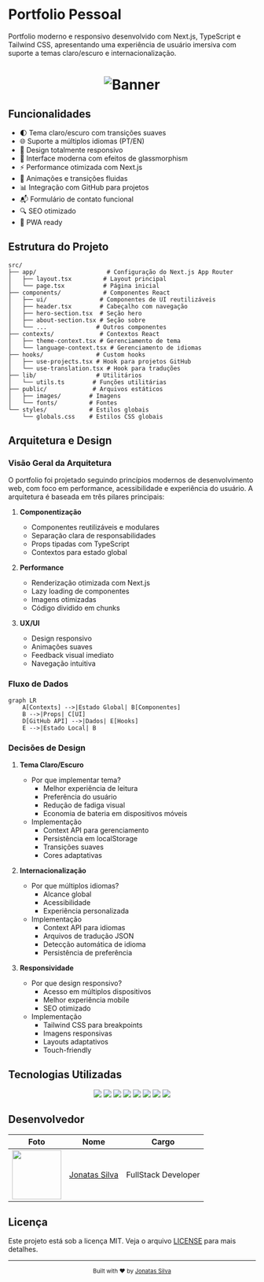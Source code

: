 # Portfolio Pessoal

Portfolio moderno e responsivo desenvolvido com Next.js, TypeScript e Tailwind CSS, apresentando uma experiência de usuário imersiva com suporte a temas claro/escuro e internacionalização.

<h1 align="center">
  <img alt="Banner" title="#Banner" style="object-fit: cover;" src="https://jonatas-silva-software-engineer.vercel.app/preview.webp"  />
</h1>

## Funcionalidades

- 🌓 Tema claro/escuro com transições suaves
- 🌐 Suporte a múltiplos idiomas (PT/EN)
- 📱 Design totalmente responsivo
- 🎨 Interface moderna com efeitos de glassmorphism
- ⚡ Performance otimizada com Next.js
- 🎯 Animações e transições fluidas
- 📊 Integração com GitHub para projetos
- 📬 Formulário de contato funcional
- 🔍 SEO otimizado
- 📱 PWA ready

## Estrutura do Projeto

```
src/
├── app/                    # Configuração do Next.js App Router
│   ├── layout.tsx         # Layout principal
│   └── page.tsx           # Página inicial
├── components/            # Componentes React
│   ├── ui/               # Componentes de UI reutilizáveis
│   ├── header.tsx        # Cabeçalho com navegação
│   ├── hero-section.tsx  # Seção hero
│   ├── about-section.tsx # Seção sobre
│   └── ...              # Outros componentes
├── contexts/             # Contextos React
│   ├── theme-context.tsx # Gerenciamento de tema
│   └── language-context.tsx # Gerenciamento de idiomas
├── hooks/               # Custom hooks
│   ├── use-projects.tsx # Hook para projetos GitHub
│   └── use-translation.tsx # Hook para traduções
├── lib/                 # Utilitários
│   └── utils.ts        # Funções utilitárias
├── public/             # Arquivos estáticos
│   ├── images/        # Imagens
│   └── fonts/         # Fontes
└── styles/            # Estilos globais
    └── globals.css    # Estilos CSS globais
```

## Arquitetura e Design

### Visão Geral da Arquitetura

O portfolio foi projetado seguindo princípios modernos de desenvolvimento web, com foco em performance, acessibilidade e experiência do usuário. A arquitetura é baseada em três pilares principais:

1. **Componentização**
   - Componentes reutilizáveis e modulares
   - Separação clara de responsabilidades
   - Props tipadas com TypeScript
   - Contextos para estado global

2. **Performance**
   - Renderização otimizada com Next.js
   - Lazy loading de componentes
   - Imagens otimizadas
   - Código dividido em chunks

3. **UX/UI**
   - Design responsivo
   - Animações suaves
   - Feedback visual imediato
   - Navegação intuitiva

### Fluxo de Dados

```mermaid
graph LR
    A[Contexts] -->|Estado Global| B[Componentes]
    B -->|Props| C[UI]
    D[GitHub API] -->|Dados| E[Hooks]
    E -->|Estado Local| B
```

### Decisões de Design

1. **Tema Claro/Escuro**
   - Por que implementar tema?
     - Melhor experiência de leitura
     - Preferência do usuário
     - Redução de fadiga visual
     - Economia de bateria em dispositivos móveis
   - Implementação
     - Context API para gerenciamento
     - Persistência em localStorage
     - Transições suaves
     - Cores adaptativas

2. **Internacionalização**
   - Por que múltiplos idiomas?
     - Alcance global
     - Acessibilidade
     - Experiência personalizada
   - Implementação
     - Context API para idiomas
     - Arquivos de tradução JSON
     - Detecção automática de idioma
     - Persistência de preferência

3. **Responsividade**
   - Por que design responsivo?
     - Acesso em múltiplos dispositivos
     - Melhor experiência mobile
     - SEO otimizado
   - Implementação
     - Tailwind CSS para breakpoints
     - Imagens responsivas
     - Layouts adaptativos
     - Touch-friendly


## Tecnologias Utilizadas

<div align="center">
  <img src="https://img.shields.io/badge/Next.js-000000?style=for-the-badge&logo=next.js&logoColor=white" />
  <img src="https://img.shields.io/badge/TypeScript-007ACC?style=for-the-badge&logo=typescript&logoColor=white" />
  <img src="https://img.shields.io/badge/Tailwind_CSS-38B2AC?style=for-the-badge&logo=tailwind-css&logoColor=white" />
  <img src="https://img.shields.io/badge/React-20232A?style=for-the-badge&logo=react&logoColor=61DAFB" />
  <img src="https://img.shields.io/badge/Framer_Motion-0055FF?style=for-the-badge&logo=framer&logoColor=white" />
  <img src="https://img.shields.io/badge/Radix_UI-000000?style=for-the-badge&logo=radix-ui&logoColor=white" />
  <img src="https://img.shields.io/badge/Lucide_Icons-000000?style=for-the-badge&logo=lucide&logoColor=white" />
  <img src="https://img.shields.io/badge/Vercel-000000?style=for-the-badge&logo=vercel&logoColor=white" />
</div>

## Desenvolvedor

| Foto | Nome | Cargo |
|------|------|-------|
| <img src="https://avatars.githubusercontent.com/u/100796752?s=400&u=ae99bd456c6b274cd934d85a374a44340140e222&v=4" width="100"> | [Jonatas Silva](https://github.com/JsCodeDevlopment) | FullStack Developer |

## Licença

Este projeto está sob a licença MIT. Veja o arquivo [LICENSE](LICENSE) para mais detalhes.

---

<div align="center">
  <sub>Built with ❤️ by <a href="https://github.com/JsCodeDevlopment">Jonatas Silva</a></sub>
</div> 